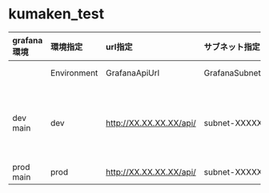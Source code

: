 # kumaken_test

   |grafana環境|環境指定|url指定|サブネット指定|セキュリティグループ指定|備考|
   |:----|:----|:----|:----|:----|:----|
   ||Environment|GrafanaApiUrl|GrafanaSubnetId|GrafanaSecurityGroupId|key名|
   | dev main | dev | http://XX.XX.XX.XX/api/ | subnet-XXXXXX | sg-XXXXXX |デフォルト値|
   | prod main | prod | http://XX.XX.XX.XX/api/ | subnet-XXXXXX | sg-XXXXXX ||
